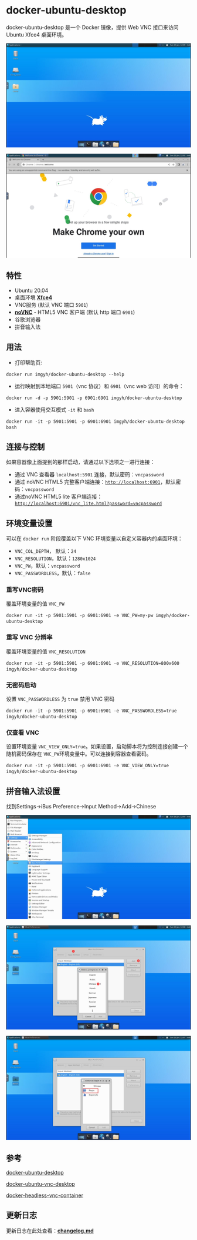 # docker-ubuntu-desktop

docker-ubuntu-desktop 是一个 Docker 镜像，提供 Web VNC 接口来访问 Ubuntu Xfce4 桌面环境。

![desktop](./img/desktop.jpg)

![chrome](./img/chrome.jpg)

## 特性

- Ubuntu 20.04
- 桌面环境 [**Xfce4**](http://www.xfce.org)
- VNC服务 (默认 VNC 端口 `5901`)
- [**noVNC**](https://github.com/novnc/noVNC) - HTML5 VNC 客户端 (默认 http 端口 `6901`)
- 谷歌浏览器
- 拼音输入法

## 用法

- 打印帮助页:

```
docker run imgyh/docker-ubuntu-desktop --help
```

- 运行映射到本地端口 `5901`（vnc 协议）和 `6901`（vnc web 访问）的命令：

```
docker run -d -p 5901:5901 -p 6901:6901 imgyh/docker-ubuntu-desktop
```

- 进入容器使用交互模式 `-it` 和 `bash`

```
docker run -it -p 5901:5901 -p 6901:6901 imgyh/docker-ubuntu-desktop bash
```

## 连接与控制

如果容器像上面提到的那样启动，请通过以下选项之一进行连接：

- 通过 VNC 查看器 `localhost:5901` 连接，默认密码：`vncpassword`
- 通过 noVNC HTML5 完整客户端连接：[`http://localhost:6901`](http://localhost:6901)，默认密码：`vncpassword`
- 通过noVNC HTML5 lite 客户端连接：[`http://localhost:6901/vnc_lite.html?password=vncpassword`](http://localhost:6901/vnc_lite.html?password=vncpassword)

## 环境变量设置

可以在 `docker run` 阶段覆盖以下 VNC 环境变量以自定义容器内的桌面环境：

- `VNC_COL_DEPTH`， 默认：`24`
- `VNC_RESOLUTION`，默认：`1280x1024`
- `VNC_PW`，默认：`vncpassword`
- `VNC_PASSWORDLESS`，默认：`false`

### 重写VNC密码

覆盖环境变量的值 `VNC_PW`

```
docker run -it -p 5901:5901 -p 6901:6901 -e VNC_PW=my-pw imgyh/docker-ubuntu-desktop
```

### 重写 VNC 分辨率

覆盖环境变量的值 `VNC_RESOLUTION`

```
docker run -it -p 5901:5901 -p 6901:6901 -e VNC_RESOLUTION=800x600 imgyh/docker-ubuntu-desktop
```

### 无密码启动

设置 `VNC_PASSWORDLESS` 为 `true` 禁用 VNC 密码

```
docker run -it -p 5901:5901 -p 6901:6901 -e VNC_PASSWORDLESS=true imgyh/docker-ubuntu-desktop
```

### 仅查看 VNC

设置环境变量 `VNC_VIEW_ONLY=true`。如果设置，启动脚本将为控制连接创建一个随机密码保存在 `VNC_PW`环境变量中。可以连接到容器查看密码。
```
docker run -it -p 5901:5901 -p 6901:6901 -e VNC_VIEW_ONLY=true imgyh/docker-ubuntu-desktop
```

## 拼音输入法设置

找到Settings->iBus Preference->Input Method->Add->Chinese

![ibus1](./img/ibus1.jpg)

![ibus2](./img/ibus2.jpg)

![ibus3](./img/ibus3.jpg)

## 参考

[docker-ubuntu-desktop](https://github.com/gotoeasy/docker-ubuntu-desktop)

[docker-ubuntu-vnc-desktop](https://github.com/fcwu/docker-ubuntu-vnc-desktop)

[docker-headless-vnc-container](https://github.com/ConSol/docker-headless-vnc-container)

## 更新日志

更新日志在此处查看：[**changelog.md**](./changelog.md)
